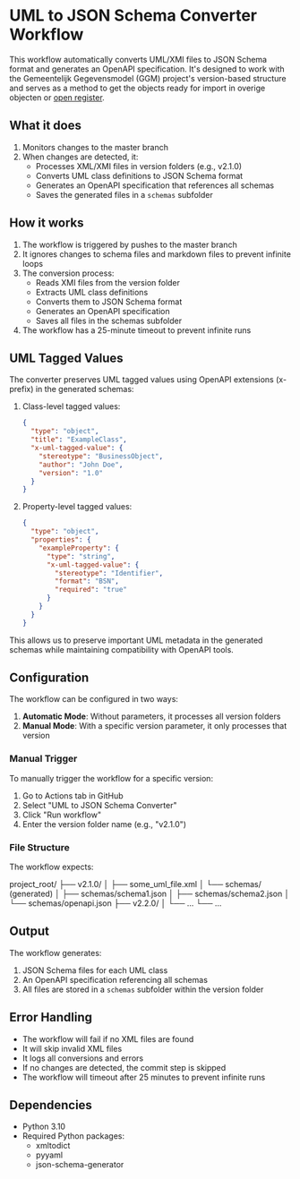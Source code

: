 # UML to JSON Schema Converter Workflow

This workflow automatically converts UML/XMI files to JSON Schema format and generates an OpenAPI specification. It's designed to work with the Gemeentelijk Gegevensmodel (GGM) project's version-based structure and serves as a method to get the objects ready for import in overige objecten or [open register](openregister.app).

## What it does

1. Monitors changes to the master branch
2. When changes are detected, it:
   - Processes XML/XMI files in version folders (e.g., v2.1.0)
   - Converts UML class definitions to JSON Schema format
   - Generates an OpenAPI specification that references all schemas
   - Saves the generated files in a `schemas` subfolder

## How it works

1. The workflow is triggered by pushes to the master branch
2. It ignores changes to schema files and markdown files to prevent infinite loops
3. The conversion process:
   - Reads XMI files from the version folder
   - Extracts UML class definitions
   - Converts them to JSON Schema format
   - Generates an OpenAPI specification
   - Saves all files in the schemas subfolder
4. The workflow has a 25-minute timeout to prevent infinite runs

## UML Tagged Values

The converter preserves UML tagged values using OpenAPI extensions (x- prefix) in the generated schemas:

1. Class-level tagged values:
   ```json
   {
     "type": "object",
     "title": "ExampleClass",
     "x-uml-tagged-value": {
       "stereotype": "BusinessObject",
       "author": "John Doe",
       "version": "1.0"
     }
   }
   ```

2. Property-level tagged values:
   ```json
   {
     "type": "object",
     "properties": {
       "exampleProperty": {
         "type": "string",
         "x-uml-tagged-value": {
           "stereotype": "Identifier",
           "format": "BSN",
           "required": "true"
         }
       }
     }
   }
   ```

This allows us to preserve important UML metadata in the generated schemas while maintaining compatibility with OpenAPI tools.

## Configuration

The workflow can be configured in two ways:

1. **Automatic Mode**: Without parameters, it processes all version folders
2. **Manual Mode**: With a specific version parameter, it only processes that version

### Manual Trigger

To manually trigger the workflow for a specific version:

1. Go to Actions tab in GitHub
2. Select "UML to JSON Schema Converter"
3. Click "Run workflow"
4. Enter the version folder name (e.g., "v2.1.0")

### File Structure

The workflow expects: 

project_root/
├── v2.1.0/
│ ├── some_uml_file.xml
│ └── schemas/ (generated)
│ ├── schemas/schema1.json
│ ├── schemas/schema2.json
│ └── schemas/openapi.json
├── v2.2.0/
│ └── ...
└── ...

## Output

The workflow generates:

1. JSON Schema files for each UML class
2. An OpenAPI specification referencing all schemas
3. All files are stored in a `schemas` subfolder within the version folder

## Error Handling

- The workflow will fail if no XML files are found
- It will skip invalid XML files
- It logs all conversions and errors
- If no changes are detected, the commit step is skipped
- The workflow will timeout after 25 minutes to prevent infinite runs

## Dependencies

- Python 3.10
- Required Python packages:
  - xmltodict
  - pyyaml
  - json-schema-generator